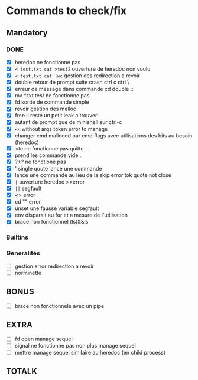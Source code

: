 # Commands to check/fix

## Mandatory
### DONE
- [x] heredoc ne fonctionne pas
- [x] `< test.txt cat >test2` ouverture de heredoc non voulu
- [x] `< test.txt cat |wc` gestion des redirection a revoir 
- [x] double retour de prompt suite crash ctrl c ctrl \
- [x] erreur de message dans commande cd double ::
- [x] mv *.txt tes/ ne fonctionne pas 
- [x] fd sortie de commande simple
- [x] revoir gestion des malloc
- [x] free il reste un petit leak a trouver!
- [x] autant de prompt que de minishell sur ctrl-c
- [x] `<<` without args token error to manage
- [x] changer cmd.malloced par cmd.flags avec utilisations des bits au besoin (heredoc)
- [x] <<e cat >te ne fonctionne pas quitte ...
- [x] prend les commande vide .
- [x] $?+$? ne fonctione pas 
- [x] ' single qoute lance une commande 
- [x]  lance une commande au lieu de la skip error tok quote not close
- [x] `|` ouverture heredoc >>error 
- [x] `||` segfault
- [x] <> error 
- [x] cd "" error
- [x] unset une fausse variable segfault
- [x] env disparait au fur et a mesure de l'utilisation
- [x] brace non fonctionnel (ls)&&ls 

### Builtins

### Generalités
- [ ] gestion error redirection a revoir 
- [ ] norminette

## BONUS
- [ ] brace non fonctionnele avec un pipe

## EXTRA
- [ ] fd open manage sequel
- [ ] signal ne fonctionne pas non plus manage sequel
- [ ] mettre manage sequel similaire au heredoc (en child process)

## TOTALK








